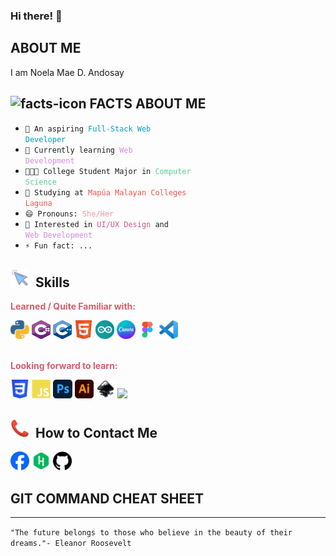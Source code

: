 ### Hi there! 👋

<h2>ABOUT ME</h2>
<p>I am Noela Mae D. Andosay</p>

<h2><img height="50" src="" alt="facts-icon">&nbsp;FACTS ABOUT ME</h2>

- <code>🧞 An aspiring <FONT COLOR="009FBD">Full-Stack Web Developer</FONT></code>
- <code>🌱 Currently learning <FONT COLOR="D58BDD">Web Development</FONT></code>
- <code>👩🏻‍🎓 College Student Major in <FONT COLOR="59CE8F">Computer Science</FONT></code>
- <code>🏫 Studying at <FONT COLOR="F45050">Mapúa Malayan Colleges Laguna</FONT></code>
- <code>😄 Pronouns: <FONT COLOR="EE99A0">She/Her</FONT></code>
- <code>🌟 Interested in <FONT COLOR="CD5888">UI/UX Design</FONT> and <FONT COLOR="D58BDD">Web Development</FONT></code>
- <code>⚡ Fun fact: <FONT COLOR="">...</FONT></code>

<h2><img height="30" src="logo/mouse-pointer.png" alt="mouse-pointer-icon">&nbsp;&nbsp;Skills</h2>
<div>
    <p><b><FONT COLOR="D35D6E">Learned / Quite Familiar with:</FONT></b></p>
    <code><a href="https://www.python.org/" target="_blank"><img height="30" src="logo/python-logo.png" alt="python-logo"></a></code>
    <code><a href="https://www.w3schools.com/cs/index.php/" target="_blank"><img height="30" width="30" src="logo/csharp-logo.png" alt="csharp-logo"></a></code>
    <code><a href="https://www.w3schools.com/cpp/cpp_intro.asp" target="_blank"><img height="30" width="30" src="logo/cpp-logo.png" alt="cpp-logo"></a></code>
    <code><a href="https://www.w3schools.com/html/" target="_blank"><img height="30" src="logo/html-logo.png" alt="html-logo"></a></code>
    <code><a href="https://www.arduino.cc/" target="_blank"><img height="30" src="logo/arduino-logo.png" alt="arduino-logo"></a></code>
    <code><a href="https://www.canva.com/" target="_blank"><img height="30" src="logo/canva-logo.png" alt="canva-logo"></a></code>
    <code><a href="https://www.figma.com/" target="_blank"><img height="30" src="logo/figma-logo.jpg" alt="figma-logo"></a></code>
    <code><a href="https://code.visualstudio.com/" target="_blank"><img height="30" src="logo/vscode-logo.png" alt="vscode-logo"></a></code>
</div>
<br>
<div>
    <p><b><FONT COLOR="D35D6E">Looking forward to learn:</FONT></b></p>
    <code><a href="https://www.w3schools.com/css/" target="_blank"><img height="30" src="logo/css-logo.png" alt="css-logo"></a></code>
    <code><a href="https://www.javascript.com/" target="_blank"><img height="30" src="https://raw.githubusercontent.com/devicons/devicon/master/icons/javascript/javascript-plain.svg"></a></code>
    <code><a href="https://www.adobe.com/products/photoshop.html" target="_blank"><img height="30" src="logo/photoshop-logo.png" alt="photoshop-logo"></a></code>
    <code><a href="https://www.adobe.com/ph_en/products/illustrator.html" target="_blank"><img height="30" src="logo/illustrator-logo.png" alt="illustrator-logo"></a></code>
    <code><a href="https://inkscape.org/" target="_blank"><img height="30" src="logo/inkscape-logo.png" alt="inkscape-logo"></a></code>
    <code><a href="https://git-scm.com/" target="_blank"><img height="30" src="https://www.vectorlogo.zone/logos/git-scm/git-scm-icon.svg"></a></code>
</div>

<h2><img height="30" src="logo/phone.png" alt="phone-icon">&nbsp;&nbsp;How to Contact Me</h2>
<code><a href="https://www.facebook.com/nmdandosay13/"><img height="30" src="logo/facebook-logo.png" alt="facebook-logo"/></a></code>
<code><a href="https://www.hackerrank.com/profile/NoelaAndosay"><img height="30" src="logo/hackerrank-logo.png" alt="hackerrank-logo"/></a></code>
<code><a href="https://github.com/NMAndosay"><img height="30" src="logo/github-logo.png" alt="github-logo"/></a></code>

<h2>GIT COMMAND CHEAT SHEET</h2>

<hr>
<code>"The future belongs to those who believe in the beauty of their dreams."- Eleanor Roosevelt</code>